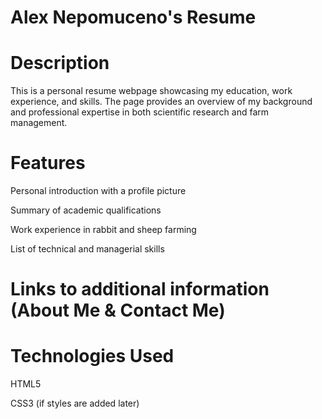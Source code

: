 # Alex Nepomuceno's Resume

# Description

This is a personal resume webpage showcasing my education, work experience, and skills. The page provides an overview of my background and professional expertise in both scientific research and farm management.

# Features

Personal introduction with a profile picture

Summary of academic qualifications

Work experience in rabbit and sheep farming

List of technical and managerial skills

# Links to additional information (About Me & Contact Me)

# Technologies Used

HTML5

CSS3 (if styles are added later)
